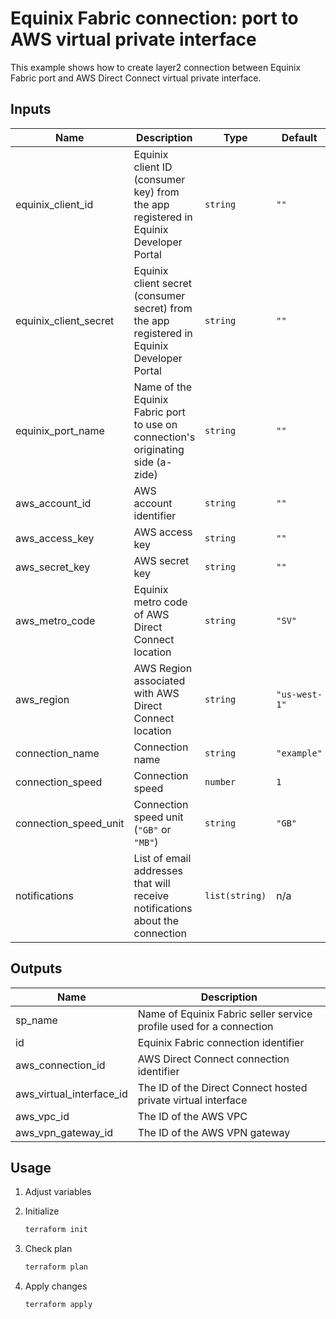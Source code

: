 # Equinix Fabric connection: port to AWS virtual private interface

This example shows how to create layer2 connection between Equinix Fabric port and
AWS Direct Connect virtual private interface.

## Inputs

| Name | Description | Type | Default | Required |
|------|-------------|------|---------|----------|
|equinix_client_id|Equinix client ID (consumer key) from the app registered in Equinix Developer Portal|`string`|`""`|yes|
|equinix_client_secret|Equinix client secret (consumer secret) from the app registered in Equinix Developer Portal|`string`|`""`|yes|
|equinix_port_name|Name of the Equinix Fabric port to use on connection's originating side (a-zide)|`string`|`""`|yes|
|aws_account_id|AWS account identifier|`string`|`""`|yes|
|aws_access_key|AWS access key|`string`|`""`|yes|
|aws_secret_key|AWS secret key|`string`|`""`|yes|
|aws_metro_code|Equinix metro code of AWS Direct Connect location|`string`|`"SV"`|no|
|aws_region|AWS Region associated with AWS Direct Connect location|`string`|`"us-west-1"`|no|
|connection_name|Connection name|`string`|`"example"`|no|
|connection_speed|Connection speed|`number`|`1`|no|
|connection_speed_unit|Connection speed unit (`"GB"` or `"MB"`)|`string`|`"GB"`|no|
|notifications|List of email addresses that will receive notifications about the connection|`list(string)`|n/a|yes|

## Outputs

| Name | Description |
|------|-------------|
|sp_name|Name of Equinix Fabric seller service profile used for a connection|
|id|Equinix Fabric connection identifier|
|aws_connection_id|AWS Direct Connect connection identifier|
|aws_virtual_interface_id|The ID of the Direct Connect hosted private virtual interface|
|aws_vpc_id|The ID of the AWS VPC|
|aws_vpn_gateway_id|The ID of the AWS VPN gateway|

## Usage

1. Adjust variables
2. Initialize

   ```sh
   terraform init
   ```

3. Check plan

   ```sh
   terraform plan
   ```

4. Apply changes

   ```sh
   terraform apply
   ```
